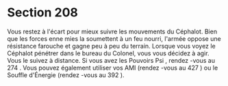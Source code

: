 # Section 208

Vous restez à l'écart pour mieux suivre les mouvements du Céphalot. Bien que les forces
enne mies la soumettent à un feu nourri, l'armée oppose une résistance farouche et gagne
peu à peu du terrain. Lorsque vous voyez le Céphalot pénétrer dans le bureau du Colonel,
vous vous décidez à agir. Vous le suivez à distance. Si vous avez les Pouvoirs Psi ,
rendez -vous au  274 . Vous pouvez également utiliser vos AMI (rendez -vous au  427 ) ou
le Souffle d'Énergie  (rendez -vous au  392 ).